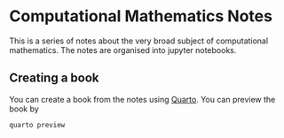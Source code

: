 # Computational Mathematics Notes

This is a series of notes about the very broad subject of
computational mathematics. The notes are organised into 
jupyter notebooks. 


## Creating a book

You can create a book from the notes using <a href="https://quarto.org/">Quarto</a>. You can preview the book by

```
quarto preview

```
